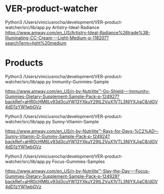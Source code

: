 # VER-product-watcher

Python3 /Users/viniciusrocha/development/VER-product-watcher/src/lib/app.py Artistry-Ideal-Radiance https://www.amway.com/en_US/Artistry-Ideal-Radiance%26trade%3B-Illuminating-CC-Cream---Light-Medium-p-118207?searchTerm=light%20medium

# Products

Python3 /Users/viniciusrocha/development/VER-product-watcher/src/lib/app.py Immunity-Gummies-Sample

https://www.amway.com/en_US/n-by-Nutrilite™-Go-Shield-–-Immunity-Gummies-Dietary-Supplement-Sample-Pack-p-124927?backRef=aHR0cHM6Ly93d3cuYW13YXkuY29tL2VuX1VTL3NlYXJjaC8/dGV4dD1zYW1wbGVz

Python3 /Users/viniciusrocha/development/VER-product-watcher/src/lib/app.py Sunny-Vitamin-Sample

https://www.amway.com/en_US/n-by-Nutrilite™-Rays-for-Days-%C2%AD–-Sunny-Vitamin-D-Gummy-Sample-Pack-p-124924?backRef=aHR0cHM6Ly93d3cuYW13YXkuY29tL2VuX1VTL3NlYXJjaC8/dGV4dD1zYW1wbGVz

Python3 /Users/viniciusrocha/development/VER-product-watcher/src/lib/app.py Focus-Gummies-Samples

https://www.amway.com/en_US/n-by-Nutrilite™-Slay-the-Day-–-Focus-Gummies-Dietary-Supplement-Sample-Pack-p-124928?backRef=aHR0cHM6Ly93d3cuYW13YXkuY29tL2VuX1VTL3NlYXJjaC8/dGV4dD1zYW1wbGVz
